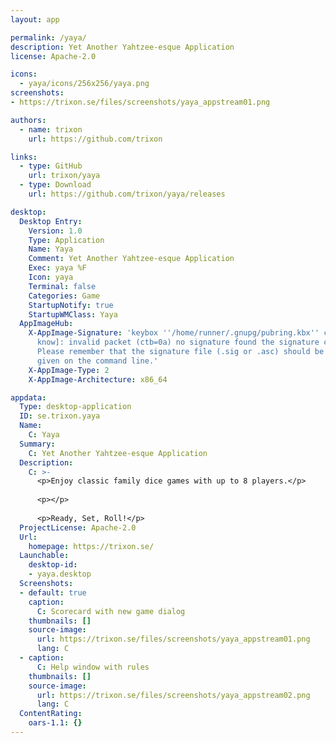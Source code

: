 ```yaml
---
layout: app

permalink: /yaya/
description: Yet Another Yahtzee-esque Application
license: Apache-2.0

icons:
  - yaya/icons/256x256/yaya.png
screenshots:
- https://trixon.se/files/screenshots/yaya_appstream01.png

authors:
  - name: trixon
    url: https://github.com/trixon

links:
  - type: GitHub
    url: trixon/yaya
  - type: Download
    url: https://github.com/trixon/yaya/releases

desktop:
  Desktop Entry:
    Version: 1.0
    Type: Application
    Name: Yaya
    Comment: Yet Another Yahtzee-esque Application
    Exec: yaya %F
    Icon: yaya
    Terminal: false
    Categories: Game
    StartupNotify: true
    StartupWMClass: Yaya
  AppImageHub:
    X-AppImage-Signature: 'keybox ''/home/runner/.gnupg/pubring.kbx'' created [don''t
      know]: invalid packet (ctb=0a) no signature found the signature could not be verified.
      Please remember that the signature file (.sig or .asc) should be the first file
      given on the command line.'
    X-AppImage-Type: 2
    X-AppImage-Architecture: x86_64

appdata:
  Type: desktop-application
  ID: se.trixon.yaya
  Name:
    C: Yaya
  Summary:
    C: Yet Another Yahtzee-esque Application
  Description:
    C: >-
      <p>Enjoy classic family dice games with up to 8 players.</p>
  
      <p></p>
  
      <p>Ready, Set, Roll!</p>
  ProjectLicense: Apache-2.0
  Url:
    homepage: https://trixon.se/
  Launchable:
    desktop-id:
    - yaya.desktop
  Screenshots:
  - default: true
    caption:
      C: Scorecard with new game dialog
    thumbnails: []
    source-image:
      url: https://trixon.se/files/screenshots/yaya_appstream01.png
      lang: C
  - caption:
      C: Help window with rules
    thumbnails: []
    source-image:
      url: https://trixon.se/files/screenshots/yaya_appstream02.png
      lang: C
  ContentRating:
    oars-1.1: {}
---
```

